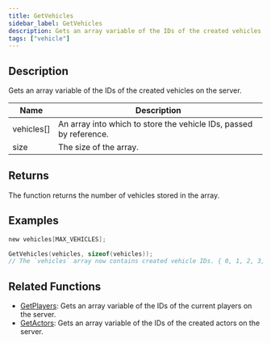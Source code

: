 ```yaml
---
title: GetVehicles
sidebar_label: GetVehicles
description: Gets an array variable of the IDs of the created vehicles on the server.
tags: ["vehicle"]
---
```


<VersionWarn version='omp v1.1.0.2612' />

## Description

Gets an array variable of the IDs of the created vehicles on the server.

| Name          | Description                                                        |
| ------------- | ------------------------------------------------------------------ |
| vehicles[]    | An array into which to store the vehicle IDs, passed by reference. |
| size          | The size of the array.                                             |

## Returns

The function returns the number of vehicles stored in the array.

## Examples

```c
new vehicles[MAX_VEHICLES];

GetVehicles(vehicles, sizeof(vehicles));
// The `vehicles` array now contains created vehicle IDs. { 0, 1, 2, 3, 4, ... }
```

## Related Functions

- [GetPlayers](GetPlayers): Gets an array variable of the IDs of the current players on the server.
- [GetActors](GetActors): Gets an array variable of the IDs of the created actors on the server.
